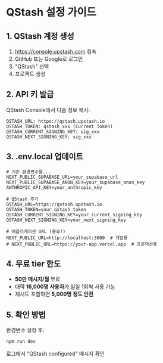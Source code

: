 # QStash 설정 가이드

## 1. QStash 계정 생성

1. https://console.upstash.com 접속
2. GitHub 또는 Google로 로그인
3. "QStash" 선택
4. 프로젝트 생성

## 2. API 키 발급

QStash Console에서 다음 정보 복사:

```
QSTASH_URL: https://qstash.upstash.io
QSTASH_TOKEN: qstash_xxx (Current Token)
QSTASH_CURRENT_SIGNING_KEY: sig_xxx
QSTASH_NEXT_SIGNING_KEY: sig_xxx
```

## 3. .env.local 업데이트

```env
# 기존 환경변수들...
NEXT_PUBLIC_SUPABASE_URL=your_supabase_url
NEXT_PUBLIC_SUPABASE_ANON_KEY=your_supabase_anon_key
ANTHROPIC_API_KEY=your_anthropic_key

# QStash 추가
QSTASH_URL=https://qstash.upstash.io
QSTASH_TOKEN=your_qstash_token
QSTASH_CURRENT_SIGNING_KEY=your_current_signing_key
QSTASH_NEXT_SIGNING_KEY=your_next_signing_key

# 애플리케이션 URL (중요!)
NEXT_PUBLIC_URL=http://localhost:3000  # 개발용
# NEXT_PUBLIC_URL=https://your-app.vercel.app  # 프로덕션용
```

## 4. 무료 tier 한도

- **50만 메시지/월** 무료
- 대략 **16,000명 사용자**가 일일 1회씩 사용 가능
- 재시도 포함하면 **5,000명 정도 안전**

## 5. 확인 방법

환경변수 설정 후:
```bash
npm run dev
```

로그에서 "QStash configured" 메시지 확인